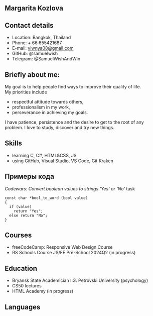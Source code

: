 ## Margarita Kozlova
## Сontact details 
* Location: Bangkok, Thailand
* Phone: + 66 655421687
* E-mail: viwnya08@gmail.com
* GitHub: @samuelwish
* Telegram: @SamuelWishAndWin

## Briefly about me: 
My goal is to help people find ways to improve their quality of life.  
My priorities include 
+ respectful attitude towards others,
+ professionalism in my work,
+ perseverance in achieving my goals.

I have patience, persistence and the desire to get to the root of any problem.  I love to study, discover and try new things.

## Skills 
- learning C, C#, HTML&CSS, JS
- using GitHub, Visual Studio, VS Code, Git Kraken

## Примеры кода 
*Codewars: Convert boolean values to strings 'Yes' or 'No'* task
```
const char *bool_to_word (bool value)
{
  if (value)
    return "Yes";
  else return "No";
}
```

## Courses
* freeCodeCamp: Responsive Web Design Course
* RS Schools Course JS/FE Pre-School 2024Q2 (in progress)

## Education 
* Bryansk State Academician I.G. Petrovski University (psychology)
* CS50 lectures
* HTML Academy (in progress)

## Languages 
